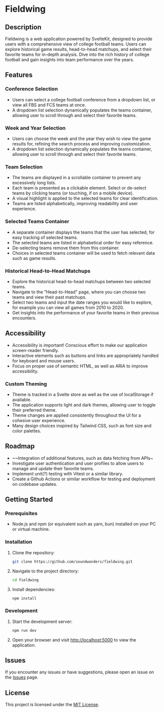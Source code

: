 # Fieldwing

## Description

Fieldwing is a web application powered by SvelteKit, designed to provide users with a comprehensive view of college football teams. Users can explore historical game results, head-to-head matchups, and select their favorite teams for in-depth analysis. Dive into the rich history of college football and gain insights into team performance over the years.

## Features

### Conference Selection

- Users can select a college football conference from a dropdown list, or view all FBS and FCS teams at once.
- A dropdown list selection dynamically populates the teams container, allowing user to scroll through and select their favorite teams.

### Week and Year Selection

- Users can choose the week and the year they wish to view the game results for, refining the search process and improving customization.
- A dropdown list selection dynamically populates the teams container, allowing user to scroll through and select their favorite teams.

### Team Selection

- The teams are displayed in a scrollable container to prevent any excessively long lists.
- Each team is presented as a clickable element. Select or de-select teams by clicking teams (or touching, if on a mobile device).
- A visual highlight is applied to the selected teams for clear identification.
- Teams are listed alphabetically, improving readability and user experience.

### Selected Teams Container

- A separate container displays the teams that the user has selected, for easy tracking of selected teams.
- The selected teams are listed in alphabetical order for easy reference.
- De-selecting teams remove them from this container.
- Choices in selected teams container will be used to fetch relevant data such as game results.

### Historical Head-to-Head Matchups

- Explore the historical head-to-head matchups between two selected teams.
- Navigate to the "Head-to-Head" page, where you can choose two teams and view their past matchups.
- Select two teams and input the date ranges you would like to explore, for example you can view all games from 2010 to 2020.
- Get insights into the performance of your favorite teams in their previous encounters.

## Accessibility

- Accessibility is important! Conscious effort to make our application screen-reader friendly.
- Interactive elements such as buttons and links are appropriately handled for keyboard and mouse users.
- Focus on proper use of semantic HTML, as well as ARIA to improve accessibility.

### Custom Theming

- Theme is tracked in a Svelte store as well as the use of localStorage if available.
- The application supports light and dark themes, allowing user to toggle their preferred theme.
- Theme changes are applied consistently throughout the UI for a cohesive user experience.
- Many design choices inspired by Tailwind CSS, such as font size and color palettes.

## Roadmap

- ~~Integration of additional features, such as data fetching from APIs~
- Investigate user authentication and user profiles to allow users to manage and update their favorite teams.
- Implement unit(?) testing with Vitest or a similar library.
- Create a Github Actions or similar workflow for testing and deployment on codebase updates.

## Getting Started

### Prerequisites

- Node.js and npm (or equivalent such as yarn, bun) installed on your PC or virtual machine.

### Installation

1. Clone the repository:

   ```bash
   git clone https://github.com/soundwanders/fieldwing.git
   ```

2. Navigate to the project directory:

   ```bash
   cd fieldwing
   ```

3. Install dependencies:

   ```bash
   npm install
   ```

### Development

1. Start the development server:

   ```bash
   npm run dev
   ```

2. Open your browser and visit [http://localhost:5000](http://localhost:5000) to view the application.

## Issues

If you encounter any issues or have suggestions, please open an issue on the [Issues](https://github.com/your-username/project-name/issues) page.

## License

This project is licensed under the [MIT License](LICENSE).
